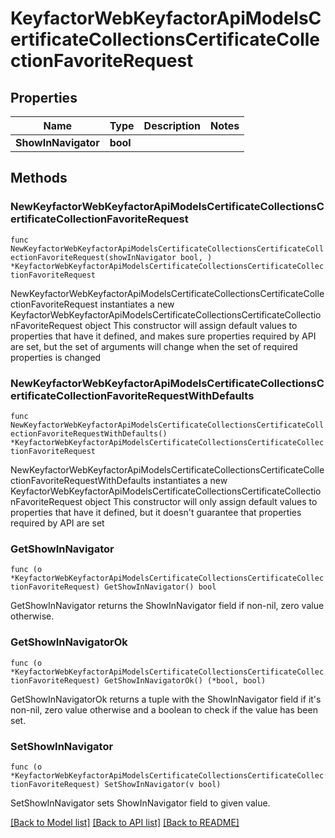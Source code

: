 # KeyfactorWebKeyfactorApiModelsCertificateCollectionsCertificateCollectionFavoriteRequest

## Properties

Name | Type | Description | Notes
------------ | ------------- | ------------- | -------------
**ShowInNavigator** | **bool** |  | 

## Methods

### NewKeyfactorWebKeyfactorApiModelsCertificateCollectionsCertificateCollectionFavoriteRequest

`func NewKeyfactorWebKeyfactorApiModelsCertificateCollectionsCertificateCollectionFavoriteRequest(showInNavigator bool, ) *KeyfactorWebKeyfactorApiModelsCertificateCollectionsCertificateCollectionFavoriteRequest`

NewKeyfactorWebKeyfactorApiModelsCertificateCollectionsCertificateCollectionFavoriteRequest instantiates a new KeyfactorWebKeyfactorApiModelsCertificateCollectionsCertificateCollectionFavoriteRequest object
This constructor will assign default values to properties that have it defined,
and makes sure properties required by API are set, but the set of arguments
will change when the set of required properties is changed

### NewKeyfactorWebKeyfactorApiModelsCertificateCollectionsCertificateCollectionFavoriteRequestWithDefaults

`func NewKeyfactorWebKeyfactorApiModelsCertificateCollectionsCertificateCollectionFavoriteRequestWithDefaults() *KeyfactorWebKeyfactorApiModelsCertificateCollectionsCertificateCollectionFavoriteRequest`

NewKeyfactorWebKeyfactorApiModelsCertificateCollectionsCertificateCollectionFavoriteRequestWithDefaults instantiates a new KeyfactorWebKeyfactorApiModelsCertificateCollectionsCertificateCollectionFavoriteRequest object
This constructor will only assign default values to properties that have it defined,
but it doesn't guarantee that properties required by API are set

### GetShowInNavigator

`func (o *KeyfactorWebKeyfactorApiModelsCertificateCollectionsCertificateCollectionFavoriteRequest) GetShowInNavigator() bool`

GetShowInNavigator returns the ShowInNavigator field if non-nil, zero value otherwise.

### GetShowInNavigatorOk

`func (o *KeyfactorWebKeyfactorApiModelsCertificateCollectionsCertificateCollectionFavoriteRequest) GetShowInNavigatorOk() (*bool, bool)`

GetShowInNavigatorOk returns a tuple with the ShowInNavigator field if it's non-nil, zero value otherwise
and a boolean to check if the value has been set.

### SetShowInNavigator

`func (o *KeyfactorWebKeyfactorApiModelsCertificateCollectionsCertificateCollectionFavoriteRequest) SetShowInNavigator(v bool)`

SetShowInNavigator sets ShowInNavigator field to given value.



[[Back to Model list]](../README.md#documentation-for-models) [[Back to API list]](../README.md#documentation-for-api-endpoints) [[Back to README]](../README.md)


